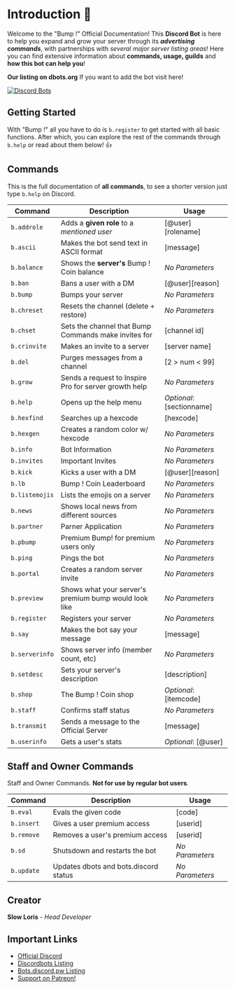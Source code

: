 # Introduction :robot:

Welcome to the "Bump !" Official Documentation! This **Discord Bot** is here to help you expand and grow your server through its ___advertising commands___, with partnerships with *several major server listing areas*! Here you can find extensive information about **commands, usage, guilds** and **how this bot can help you**!

**Our listing on dbots.org** If you want to add the bot visit here!

[![Discord Bots](https://discordbots.org/api/widget/354107917508673547.png?datacolor=6b80c2&highlightcolor=FFFFFF&certifiedcolor=FFFFFF&usernamecolor=FFFFFF&topcolor=F39C12&middlecolor=2c3e50)](https://discordbots.org/bot/354107917508673547)

## Getting Started

With "Bump !" all you have to do is 
`
b.register
`
to get started with all basic functions.
After which, you can explore the rest of the commands through
`
b.help
`
or read about them below! :+1:

## Commands
This is the full documentation of **all commands**, to see a shorter version just type `b.help` on Discord.

| Command | Description | Usage |
| --- | --- | --- |
| `b.addrole` | Adds a **given role** to a *mentioned user* | [@user][rolename] |
|`b.ascii`| Makes the bot send text in ASCII format| [message]|
| `b.balance` | Shows the **server's** Bump ! Coin balance | *No Parameters* |
| `b.ban` | Bans a user with a DM | [@user][reason] |
| `b.bump` | Bumps your server | *No Parameters* | 
| `b.chreset` | Resets the channel (delete + restore) | *No Parameters* |
| `b.chset` | Sets the channel that Bump Commands make invites for | [channel id] |
| `b.crinvite` | Makes an invite to a server | [server name] |
| `b.del` | Purges messages from a channel | [2 > num < 99] |
| `b.grow` | Sends a request to Inspire Pro for server growth help | *No Parameters* |
| `b.help` | Opens up the help menu | *Optional*: [sectionname] |
| `b.hexfind` | Searches up a hexcode | [hexcode] |
| `b.hexgen` | Creates a random color w/ hexcode | *No Parameters* |
| `b.info` | Bot Information | *No Parameters* |
| `b.invites` | Important Invites | *No Parameters* |
| `b.kick` | Kicks a user with a DM | [@user][reason] |
| `b.lb` | Bump ! Coin Leaderboard | *No Parameters* |
| `b.listemojis` | Lists the emojis on a server | *No Parameters* |
| `b.news` | Shows local news from different sources | *No Parameters* |
| `b.partner` | Parner Application | *No Parameters* |
| `b.pbump` | Premium Bump! for premium users only | *No Parameters* |
| `b.ping` | Pings the bot | *No Parameters* |
| `b.portal` | Creates a random server invite | *No Parameters* |
| `b.preview` | Shows what your server's premium bump would look like | *No Parameters* |
| `b.register` | Registers your server | *No Parameters* |
| `b.say` | Makes the bot say your message | [message] |
| `b.serverinfo` | Shows server info (member count, etc) | *No Parameters* |
| `b.setdesc` | Sets your server's description | [description] |
| `b.shop` | The Bump ! Coin shop | *Optional*: [itemcode] |
| `b.staff` | Confirms staff status | *No Parameters* |
| `b.transmit` | Sends a message to the Official Server | [message] |
| `b.userinfo` | Gets a user's stats | *Optional*: [@user] |

## Staff and Owner Commands
Staff and Owner Commands. **Not for use by regular bot users**.

| Command | Description | Usage |
| --- | --- | --- |
| `b.eval` | Evals the given code | [code] |
| `b.insert` | Gives a user premium access | [userid] |
| `b.remove` | Removes a user's premium access | [userid] |
| `b.sd` | Shutsdown and restarts the bot | *No Parameters* |
| `b.update` | Updates dbots and bots.discord status | *No Parameters* |

## Creator
**Slow Loris** - *Head Developer*
## Important Links
* [Official Discord](https://discord.gg/kPGsAm7)
* [Discordbots Listing](https://discordbots.org/bot/354107917508673547)
* [Bots.discord.pw Listing](https://bots.discord.pw/bots/354107917508673547)
* [Support on Patreon!](https://www.patreon.com/slowloris)
